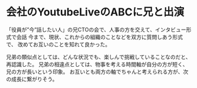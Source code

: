 # 会社のYoutubeLiveのABCに兄と出演

「役員が”今”話したい人」の兄CTOの会で、人事の方を交えて、インタビュー形式で会話
今まで、現状、これからの組織のことなどを双方に質問しあう形式で、
改めてお互いのことを知れて良かった。

兄弟の類似点としては、どんな状況でも、楽しんで挑戦していることなのだと、再認識した。
兄弟の相違点としては、物事を考える時間軸が自分の方が短く、兄の方が長いという印象。
お互いとも両方の軸でちゃんと考えられる方が、次の成長に繋がりそう。


